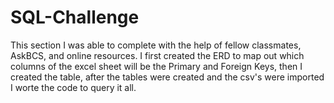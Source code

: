 # SQL-Challenge
 
This section I was able to complete with the help of fellow classmates, AskBCS, and online resources. I first created the ERD to map out which columns of the excel sheet will be the Primary and Foreign Keys, then I created the table, after the tables were created and the csv's were imported I worte the code to query it all. 
